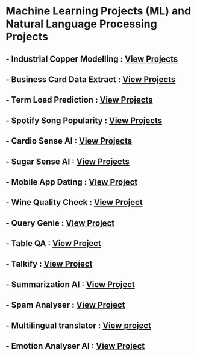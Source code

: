 # Machine Learning Projects (ML) and Natural Language Processing Projects

## - Industrial Copper Modelling : [View Projects](https://github.com/praveendecode/Industrial_Copper_Modeling)

## - Business Card Data Extract  : [View Projects](https://github.com/praveendecode/BizCardX)
 
## - Term Load Prediction        : [View Projects](https://github.com/praveendecode/Term_Load_Predictor)
 
## - Spotify Song Popularity     : [View Projects](https://github.com/praveendecode/Spotify-Popularity-Predictor)
 
## - Cardio Sense AI             : [View Projects](https://github.com/praveendecode/CardioSense_AI)
 
## - Sugar Sense AI              : [View Projects](https://github.com/praveendecode/Sugar-Sense-AI)
 
## - Mobile App Dating           : [View Project](https://github.com/praveendecode/Mobile-dating-app)
 
## - Wine Quality Check          : [View Project](https://github.com/praveendecode/WineQualityPrediction)
 
## - Query Genie                 : [View Project](https://github.com/praveendecode/QueryGenie)
 
## - Table QA                    : [View Project](https://github.com/praveendecode/TabulaQA)
 
## - Talkify                     : [View Project](https://github.com/praveendecode/talkify)
 
## - Summarization AI            : [View Project](https://github.com/praveendecode/SummarixAI)
 
## - Spam Analyser               : [View Project](https://github.com/praveendecode/spamalyzer/tree/main)
 
## - Multilingual translator     : [View project](https://github.com/praveendecode/multilingual-translator_AI)
 
## - Emotion Analyser AI         : [View Project](https://github.com/praveendecode/emotion-analyzer-AI)
